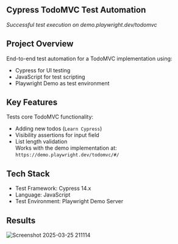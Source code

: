 ## Cypress TodoMVC Test Automation


*Successful test execution on demo.playwright.dev/todomvc*

 ## Project Overview
End-to-end test automation for a TodoMVC implementation using:
- Cypress for UI testing
- JavaScript for test scripting
- Playwright Demo as test environment

 ## Key Features
 Tests core TodoMVC functionality:  
   - Adding new todos (`Learn Cypress`)  
   - Visibility assertions for input field  
   - List length validation  
 Works with the demo implementation at:  
   `https://demo.playwright.dev/todomvc/#/`


##  Tech Stack
- Test Framework: Cypress 14.x
- Language: JavaScript
- Test Environment: Playwright Demo Server
  
## Results
![Screenshot 2025-03-25 211114](https://github.com/user-attachments/assets/645a7a07-497b-4663-bdb5-5ddf33cb8d44)
